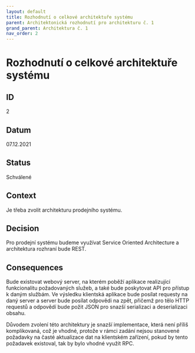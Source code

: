 ```yaml
---
layout: default
title: Rozhodnutí o celkové architektuře systému
parent: Architektonická rozhodnutí pro architekturu č. 1
grand_parent: Architektura č. 1
nav_order: 2
---
```


# Rozhodnutí o celkové architektuře systému

## ID
2

## Datum
07.12.2021

## Status
Schválené

## Context
Je třeba zvolit architekturu prodejního systému.

## Decision
Pro prodejní systému budeme využívat Service Oriented Architecture a architektura rozhraní bude REST.

## Consequences
Bude existovat webový server, na kterém poběží aplikace realizující funkcionalitu požadovaných služeb, a také bude poskytovat API pro přístup k daným službám. Ve výsledku klientská aplikace bude posílat requesty na daný server a server bude posílat odpovědi na zpět, přičemž pro tělo HTTP requestů a odpovědí bude požit JSON pro snazší serializaci a deserializaci obsahu.

Důvodem zvolení této architektury je snazší implementace, která není příliš komplikovaná, což je vhodné, protože v rámci zadání nejsou stanovené požadavky na časté aktualizace dat na klientském zařízení, pokud by tento požadavek existoval, tak by bylo vhodné využít RPC.